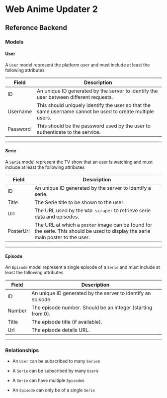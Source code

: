 # Web Anime Updater 2

## Reference Backend

### Models

#### User

A `User` model represent the platform user and must include at least the following attributes

| Field    | Description                                                                                               |
| -------- | --------------------------------------------------------------------------------------------------------- |
| ID       | An unique ID generated by the server to identify the user between different requests.                     |
| Username | This should uniquely identify the user so that the same username cannot be used to create multiple users. |
| Password | This should be the password used by the user to authenticate to the service.                              |

<hr />

#### Serie

A `Serie` model represent the TV show that an user is watching and must include at least the following attributes

| Field     | Description                                                                                                                     |
| --------- | ------------------------------------------------------------------------------------------------------------------------------- |
| ID        | An unique ID generated by the server to identify a serie.                                                                       |
| Title     | The Serie title to be shown to the user.                                                                                        |
| Url       | The URL used by the `WAU scraper` to retrieve serie data and episodes.                                                          |
| PosterUrl | The URL at which a `poster` image can be found for the serie. This should be used to display the serie main poster to the user. |

<hr />

#### Episode

An `Episode` model represent a single episode of a `Serie` and must include at least the following attributes

| Field  | Description                                                  |
| ------ | ------------------------------------------------------------ |
| ID     | An unique ID generated by the server to identify an episode. |
| Number | The episode number. Should be an integer (starting from 0).  |
| Title  | The episode title (if available).                            |
| Url    | The episode details URL.                                     |

<hr />

### Relationships

* An `User` can be subscribed to many `Serie`s
* A `Serie` can be subscribed by many `User`s

* A `Serie` can have multiple `Episode`s
* An `Episode` can only be of a single `Serie`
